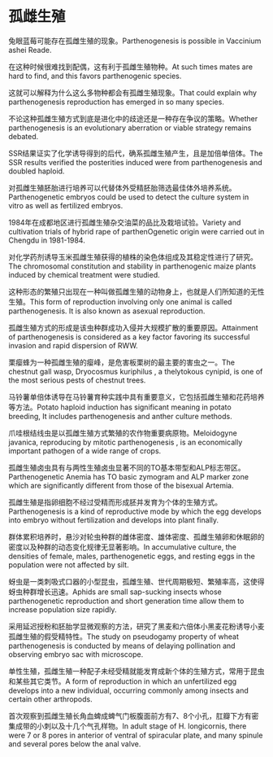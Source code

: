 # 孤雌生殖

<p><span class="chinese">兔眼蓝莓可能存在孤雌生殖的现象。</span><span class="english">Parthenogenesis is possible in Vaccinium ashei Reade.</span></p>

<p><span class="chinese">在这种时候很难找到配偶，这有利于孤雌生殖物种。</span><span class="english">At such times mates are hard to find, and this favors parthenogenic species.</span></p>

<p><span class="chinese">这就可以解释为什么这么多物种都会有孤雌生殖现象。</span><span class="english">That could explain why parthenogenesis reproduction has emerged in so many species.</span></p>

<p><span class="chinese">不论这种孤雌生殖方式到底是进化中的歧途还是一种存在争议的策略。</span><span class="english">Whether parthenogenesis is an evolutionary aberration or viable strategy remains debated.</span></p>

<p><span class="chinese">SSR结果证实了化学诱导得到的后代，确系孤雌生殖产生，且是加倍单倍体。</span><span class="english">The SSR results verified the posterities induced were from parthenogenesis and doubled haploid.</span></p>

<p><span class="chinese">对孤雌生殖胚胎进行培养可以代替体外受精胚胎筛选最佳体外培养系统。</span><span class="english">Parthenogenetic embryos could be used to detect the culture system in vitro as well as fertilized embryos.</span></p>

<p><span class="chinese">1984年在成都地区进行孤雌生殖杂交油菜的品比及栽培试验。</span><span class="english">Variety and cultivation trials of hybrid rape of parthenOgenetic origin were carried out in Chengdu in 1981-1984.</span></p>

<p><span class="chinese">对化学药剂诱导玉米孤雌生殖获得的植株的染色体组成及其稳定性进行了研究。</span><span class="english">The chromosomal constitution and stability in parthenogenic maize plants induced by chemical treatment were studied.</span></p>

<p><span class="chinese">这种形态的繁殖只出现在一种叫做孤雌生殖的动物身上，也就是人们所知道的无性生殖。</span><span class="english">This form of reproduction involving only one animal is called parthenogenesis. It is also known as asexual reproduction.</span></p>

<p><span class="chinese">孤雌生殖方式的形成是该虫种群成功入侵并大规模扩散的重要原因。</span><span class="english">Attainment of parthenogenesis is considered as a key factor favoring its successful invasion and rapid dispersion of RWW.</span></p>

<p><span class="chinese">栗瘿蜂为一种孤雌生殖的瘿峰，是危害板栗树的最主要的害虫之一。</span><span class="english">The chestnut gall wasp, Dryocosmus kuriphilus , a thelytokous cynipid, is one of the most serious pests of chestnut trees.</span></p>

<p><span class="chinese">马铃薯单倍体诱导在马铃薯育种实践中具有重要意义，它包括孤雌生殖和花药培养等方法。</span><span class="english">Potato haploid induction has significant meaning in potato breeding, It includes parthenogenesis and anther culture methods.</span></p>

<p><span class="chinese">爪哇根结线虫是以孤雌生殖方式繁殖的农作物重要病原物。</span><span class="english">Meloidogyne javanica, reproducing by mitotic parthenogenesis , is an economically important pathogen of a wide range of crops.</span></p>

<p><span class="chinese">孤雌生殖卤虫具有与两性生殖卤虫显著不同的TO基本带型和ALP标志带区。</span><span class="english">Parthenogenetic Anemia has TO basic zymogram and ALP marker zone which are significantly different from those of the bisexual Artemia.</span></p>

<p><span class="chinese">孤雌生殖是指卵细胞不经过受精而形成胚并发育为个体的生殖方式。</span><span class="english">Parthenogenesis is a kind of reproductive mode by which the egg develops into embryo without fertilization and develops into plant finally.</span></p>

<p><span class="chinese">群体累积培养时，悬沙对轮虫种群的雌体密度、雄体密度、孤雌生殖卵和休眠卵的密度以及种群的动态变化规律无显著影响。</span><span class="english">In accumulative culture, the densities of female, males, parthenogenetic eggs, and resting eggs in the population were not affected by silt.</span></p>

<p><span class="chinese">蚜虫是一类刺吸式口器的小型昆虫，孤雌生殖、世代周期极短、繁殖率高，这使得蚜虫种群增长迅速。</span><span class="english">Aphids are small sap-sucking insects whose parthenogenetic reproduction and short generation time allow them to increase population size rapidly.</span></p>

<p><span class="chinese">采用延迟授粉和胚胎学显微观察的方法，研究了黑麦和六倍体小黑麦花粉诱导小麦孤雌生殖的假受精特性。</span><span class="english">The study on pseudogamy property of wheat parthenogenesis is conducted by means of delaying pollination and observing embryo sac with microscope.</span></p>

<p><span class="chinese">单性生殖，孤雌生殖一种配子未经受精就能发育成新个体的生殖方式，常用于昆虫和某些其它类节。</span><span class="english">A form of reproduction in which an unfertilized egg develops into a new individual, occurring commonly among insects and certain other arthropods.</span></p>

<p><span class="chinese">首次观察到孤雌生殖长角血蜱成蜱气门板腹面前方有7、8个小孔，肛瓣下方有密集成带的小刺以及十几个气孔样物。</span><span class="english">In adult stage of H. longicornis, there were 7 or 8 pores in anterior of ventral of spiracular plate, and many spinule and several pores below the anal valve.</span></p>

